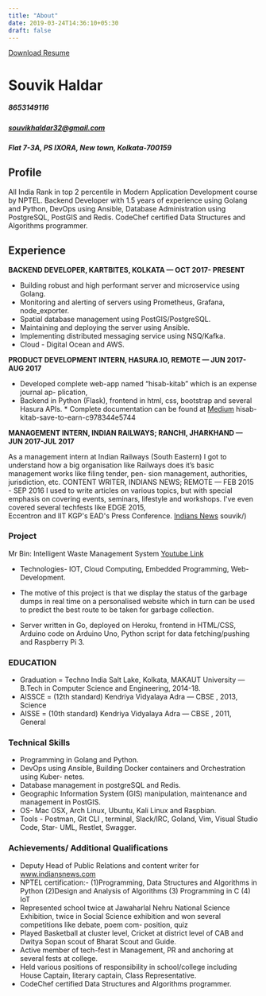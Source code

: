 ```yaml
---
title: "About"
date: 2019-03-24T14:36:10+05:30
draft: false
---
```

[Download Resume](https://drive.google.com/open?id=1k9Y2c4tna7ugcLDh21wcRGQLmt0DkESI)
# Souvik Haldar
##### 8653149116 
##### souvikhaldar32@gmail.com 
##### Flat 7-3A, PS IXORA, New town, Kolkata-700159

## Profile
All India Rank in top 2 percentile in Modern Application Development course by NPTEL. Backend Developer with 1.5 years of experience using Golang and Python, DevOps using Ansible, Database Administration using PostgreSQL, PostGIS and Redis. CodeChef certified Data Structures and Algorithms programmer.

## Experience
**BACKEND DEVELOPER, KARTBITES, KOLKATA — OCT 2017- PRESENT**

* Building robust and high performant server and microservice using Golang.
* Monitoring and alerting of servers using Prometheus, Grafana, node_exporter.
* Spatial database management using PostGIS/PostgreSQL.
* Maintaining and deploying the server using Ansible.
* Implementing distributed messaging service using NSQ/Kafka.
* Cloud - Digital Ocean and AWS.


**PRODUCT DEVELOPMENT INTERN, HASURA.IO, REMOTE — JUN 2017-AUG 2017**

* Developed complete web-app named “hisab-kitab” which is an expense journal ap- plication,
* Backend in Python (Flask), frontend in html, css, bootstrap and several Hasura APIs. * Complete documentation can be found at [Medium](https://medium.com/@souvikhaldar32/)
hisab-kitab-save-to-earn-c978344e5744

**MANAGEMENT INTERN, INDIAN RAILWAYS; RANCHI, JHARKHAND — JUN 2017-JUL 2017**

As a management intern at Indian Railways (South Eastern) I got to understand how a big organisation like Railways does it’s basic management works like filing tender, pen- sion management, authorities, jurisdiction, etc.
CONTENT WRITER, INDIANS NEWS; REMOTE — FEB 2015 - SEP 2016
I used to write articles on various topics, but with special emphasis on covering events, seminars, lifestyle and workshops. I've even covered several techfests like EDGE 2015,     
 Eccentron and IIT KGP's EAD's Press Conference. [Indians News](https://indiansnews.com/author/)
souvik/)

### Project
Mr Bin: Intelligent Waste Management System [Youtube Link](https://youtu.be/6kOf2YhKCfo)
* Technologies- IOT, Cloud Computing, Embedded Programming, Web-Development. 
  
* The motive of this project is that we display the status of the garbage dumps in real time on a personalised website which in turn can be used to predict the best route to be taken for garbage collection.
  
* Server written in Go, deployed on Heroku, frontend in HTML/CSS, Arduino code on Arduino Uno, Python script for data fetching/pushing and Raspberry Pi 3.  

### EDUCATION
* Graduation = Techno India Salt Lake, Kolkata, MAKAUT University — B.Tech in Computer Science and Engineering, 2014-18. 
* AISSCE = (12th standard) Kendriya Vidyalaya Adra — CBSE , 2013, Science 
* AISSE = (10th standard) Kendriya Vidyalaya Adra — CBSE , 2011, General 

### Technical Skills
* Programming in Golang and Python.
* DevOps using Ansible, Building Docker containers and Orchestration using Kuber-
netes.
* Database management in postgreSQL and Redis. 
* Geographic Information System (GIS) manipulation, maintenance and management in PostGIS.
* OS- Mac OSX, Arch Linux, Ubuntu, Kali Linux and Raspbian.
* Tools - Postman, Git CLI , terminal, Slack/IRC, Goland, Vim, Visual Studio Code, Star-
UML, Restlet, Swagger.

### Achievements/ Additional Qualifications
* Deputy Head of Public Relations and content writer for www.indiansnews.com
* NPTEL certification:- (1)Programming, Data Structures and Algorithms in Python
(2)Design and Analysis of Algorithms (3) Programming in C (4) IoT
* Represented school twice at Jawaharlal Nehru National Science Exhibition, twice in Social Science exhibition and won several competitions like debate, poem com- position, quiz
* Played Basketball at cluster level, Cricket at district level of CAB and Dwitya Sopan scout of Bharat Scout and Guide.
* Active member of tech-fest in Management, PR and anchoring at several fests at college.
* Held various positions of responsibility in school/college including House Captain, literary captain, Class Representative.
* CodeChef certified Data Structures and Algorithms programmer.